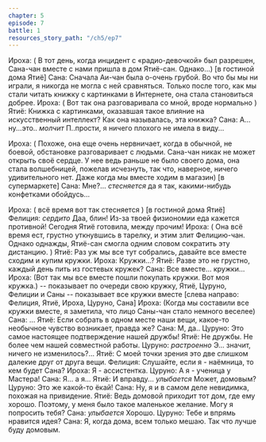 ```yaml
---
chapter: 5
episode: 7
battle: 1
resources_story_path: "/ch5/ep7"
---
```

Ироха: ( В тот день, когда инцидент с «радио-девочкой» был разрешен, Сана-чан вместе с нами пришла в дом Ятиё-сан. Однако...)
[в гостиной дома Ятиё]
Сана: Сначала Аи-чан была о-очень грубой. Во что бы мы ни играли, я никогда не могла с ней сравняться. Только после того, как мы стали читать книжку с картинками в Интернете, она стала становиться добрее.
Ироха: ( Вот так она разговаривала со мной, вроде нормально )
Ятиё: Книжка с картинками, оказавшая такое влияние на искусственный интеллект? Как она называлась, эта книжка?
Сана: А... ну...это.. *молчит* П..прости, я ничего плохого не имела в виду...

Ироха: ( Похоже, она еще очень нервничает, когда в обычной, не боевой, обстановке разговаривает с людьми. Сана-чан никак не может открыть своё сердце. У нее ведь раньше не было своего дома, она стала волшебницей, пожелав исчезнуть, так что, наверное, ничего удивительного нет. Даже когда мы вместе ходим в магазин)
[в супермаркете]
Сана: Мне?... *стесняется* да я так, какими-нибудь конфетками обойдусь...

Ироха: ( всё время вот так стесняется )
[в гостиной дома Ятиё]
Фелиция: *сердито* Даа, блин! Из-за твоей физиономии еда кажется противной! Сегодня Ятиё готовила, между прочим!
Ироха: ( Она всё время ест, грустно уткнувшись в тарелку, и этим злит Фелицию-чан. Однако однажды, Ятиё-сан смогла одним словом сократить эту дистанцию. )
Ятиё: Раз уж мы все тут собрались, давайте все вместе сходим и купим кружки.
Ироха: Кружки...?
Ятиё: Разве это не грустно, каждый день пить из гостевых кружек?
Сана: Все вместе... кружки...
Ироха: (Вот так мы все вместе пошли покупать кружки. Вот моя кружка.)
-- показывает по очереди свою кружку, Ятиё, Цуруно, Фелиции и Саны
-- показывает все кружки вместе
[слева направо: Фелиция, Ятиё, Ироха, Цуруно, Сана]
Ироха: (Когда мы составили все кружки вместе, я заметила, что лицо Саны-чан стало немного веселее)
Сана: ...
Ятиё: Если собрать в одном месте наши вещи, какое-то необычное чувство возникает, правда же?
Сана: М, да..
Цуруно: Это самое настоящее подтверждение нашей дружбы!
Ятиё: Не дружбы. Не более чем нашей совместной работы.
Цуруно: *растроенно* Э... значит, ничего не изменилось?...
Ятиё: С моей точки зрения это две слишком далекие друг от друга вещи.
Фелиция: Слушайте, если я - наёмница, то кем будет Сана?
Ироха: Я - ассистентка.
Цуруно: А я - ученица у Мастера!
Сана: Я... а я...
Ятиё: И вправду... *улыбается* Может, домовым?
Цуруно: Это же какой-то ёкай!
Сана: Ну, я и в самом деле невидимка, похожая на привидение.
Ятиё: Ведь домовой приходит тот дом, где ему хорошо. Поэтому, у меня было такое маленькое желание. Могу я попросить тебя?
Сана: *улыбается* Хорошо.
Цуруно: Тебе и впрямь нравится идея?
Сана: Я, когда дома, всем только мешаю. Так что лучше буду домовым.
